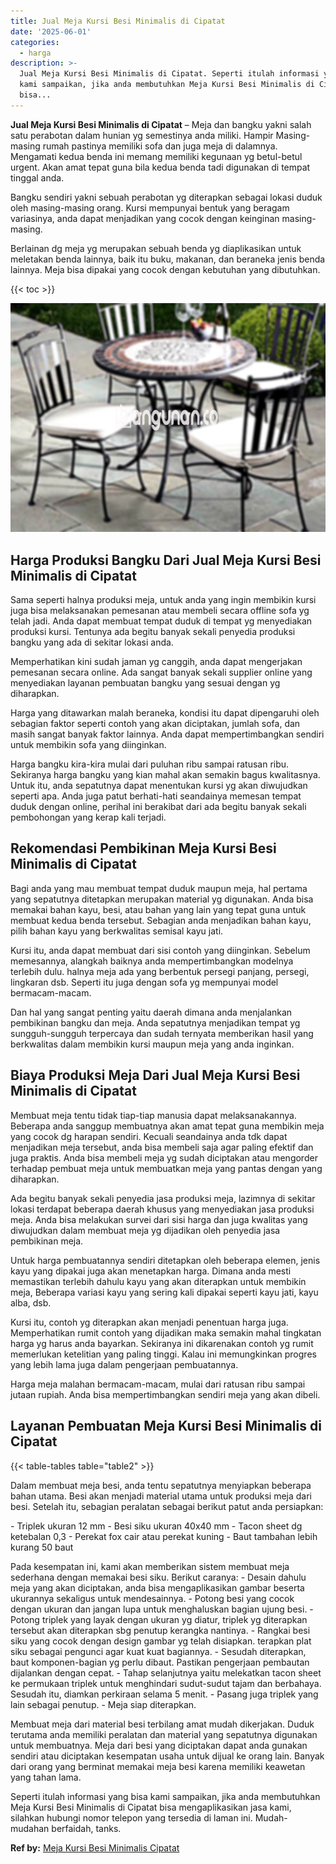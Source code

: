 ```yaml
---
title: Jual Meja Kursi Besi Minimalis di Cipatat
date: '2025-06-01'
categories:
  - harga
description: >-
  Jual Meja Kursi Besi Minimalis di Cipatat. Seperti itulah informasi yang bisa
  kami sampaikan, jika anda membutuhkan Meja Kursi Besi Minimalis di Cipatat
  bisa...
---
```


**Jual Meja Kursi Besi Minimalis di Cipatat** – Meja dan bangku yakni salah satu perabotan dalam hunian yg semestinya anda miliki. Hampir Masing-masing rumah pastinya memiliki sofa dan juga meja di dalamnya. Mengamati kedua benda ini memang memiliki kegunaan yg betul-betul urgent. Akan amat tepat guna bila kedua benda tadi digunakan di tempat tinggal anda.

Bangku sendiri yakni sebuah perabotan yg diterapkan sebagai lokasi duduk oleh masing-masing orang. Kursi mempunyai bentuk yang beragam variasinya, anda dapat menjadikan yang cocok dengan keinginan masing-masing.

Berlainan dg meja yg merupakan sebuah benda yg diaplikasikan untuk meletakan benda lainnya, baik itu buku, makanan, dan beraneka jenis benda lainnya. Meja bisa dipakai yang cocok dengan kebutuhan yang dibutuhkan.

{{< toc >}}

![Jual Meja Kursi Besi Minimalis di Cipatat](/images/jual-meja-besi-murah15.png)

## Harga Produksi Bangku Dari Jual Meja Kursi Besi Minimalis di Cipatat

Sama seperti halnya produksi meja, untuk anda yang ingin membikin kursi juga bisa melaksanakan pemesanan atau membeli secara offline sofa yg telah jadi. Anda dapat membuat tempat duduk di tempat yg menyediakan produksi kursi. Tentunya ada begitu banyak sekali penyedia produksi bangku yang ada di sekitar lokasi anda.

Memperhatikan kini sudah jaman yg canggih, anda dapat mengerjakan pemesanan secara online. Ada sangat banyak sekali supplier online yang menyediakan layanan pembuatan bangku yang sesuai dengan yg diharapkan.

Harga yang ditawarkan malah beraneka, kondisi itu dapat dipengaruhi oleh sebagian faktor seperti contoh yang akan diciptakan, jumlah sofa, dan masih sangat banyak faktor lainnya. Anda dapat mempertimbangkan sendiri untuk membikin sofa yang diinginkan.

Harga bangku kira-kira mulai dari puluhan ribu sampai ratusan ribu. Sekiranya harga bangku yang kian mahal akan semakin bagus kwalitasnya. Untuk itu, anda sepatutnya dapat menentukan kursi yg akan diwujudkan seperti apa. Anda juga patut berhati-hati seandainya memesan tempat duduk dengan online, perihal ini berakibat dari ada begitu banyak sekali pembohongan yang kerap kali terjadi.

## Rekomendasi Pembikinan Meja Kursi Besi Minimalis di Cipatat

Bagi anda yang mau membuat tempat duduk maupun meja, hal pertama yang sepatutnya ditetapkan merupakan material yg digunakan. Anda bisa memakai bahan kayu, besi, atau bahan yang lain yang tepat guna untuk membuat kedua benda tersebut. Sebagian anda menjadikan bahan kayu, pilih bahan kayu yang berkwalitas semisal kayu jati.

Kursi itu, anda dapat membuat dari sisi contoh yang diinginkan. Sebelum memesannya, alangkah baiknya anda mempertimbangkan modelnya terlebih dulu. halnya meja ada yang berbentuk persegi panjang, persegi, lingkaran dsb. Seperti itu juga dengan sofa yg mempunyai model bermacam-macam.

Dan hal yang sangat penting yaitu daerah dimana anda menjalankan pembikinan bangku dan meja. Anda sepatutnya menjadikan tempat yg sungguh-sungguh terpercaya dan sudah ternyata memberikan hasil yang berkwalitas dalam membikin kursi maupun meja yang anda inginkan.

## Biaya Produksi Meja Dari Jual Meja Kursi Besi Minimalis di Cipatat

Membuat meja tentu tidak tiap-tiap manusia dapat melaksanakannya. Beberapa anda sanggup membuatnya akan amat tepat guna membikin meja yang cocok dg harapan sendiri. Kecuali seandainya anda tdk dapat menjadikan meja tersebut, anda bisa membeli saja agar paling efektif dan juga praktis. Anda bisa membeli meja yg sudah diciptakan atau mengorder terhadap pembuat meja untuk membuatkan meja yang pantas dengan yang diharapkan.

Ada begitu banyak sekali penyedia jasa produksi meja, lazimnya di sekitar lokasi terdapat beberapa daerah khusus yang menyediakan jasa produksi meja. Anda bisa melakukan survei dari sisi harga dan juga kwalitas yang diwujudkan dalam membuat meja yg dijadikan oleh penyedia jasa pembikinan meja.

Untuk harga pembuatannya sendiri ditetapkan oleh beberapa elemen, jenis kayu yang dipakai juga akan menetapkan harga. Dimana anda mesti memastikan terlebih dahulu kayu yang akan diterapkan untuk membikin meja, Beberapa variasi kayu yang sering kali dipakai seperti kayu jati, kayu alba, dsb.

Kursi itu, contoh yg diterapkan akan menjadi penentuan harga juga. Memperhatikan rumit contoh yang dijadikan maka semakin mahal tingkatan harga yg harus anda bayarkan. Sekiranya ini dikarenakan contoh yg rumit memerlukan ketelitian yang paling tinggi. Kalau ini memungkinkan progres yang lebih lama juga dalam pengerjaan pembuatannya.

Harga meja malahan bermacam-macam, mulai dari ratusan ribu sampai jutaan rupiah. Anda bisa mempertimbangkan sendiri meja yang akan dibeli.

## Layanan Pembuatan Meja Kursi Besi Minimalis di Cipatat

{{< table-tables table="table2" >}}

Dalam membuat meja besi, anda tentu sepatutnya menyiapkan beberapa bahan utama. Besi akan menjadi material utama untuk produksi meja dari besi. Setelah itu, sebagian peralatan sebagai berikut patut anda persiapkan:

\- Triplek ukuran 12 mm - Besi siku ukuran 40x40 mm - Tacon sheet dg ketebalan 0,3 - Perekat fox cair atau perekat kuning - Baut tambahan lebih kurang 50 baut

Pada kesempatan ini, kami akan memberikan sistem membuat meja sederhana dengan memakai besi siku. Berikut caranya: - Desain dahulu meja yang akan diciptakan, anda bisa mengaplikasikan gambar beserta ukurannya sekaligus untuk mendesainnya. - Potong besi yang cocok dengan ukuran dan jangan lupa untuk menghaluskan bagian ujung besi. - Potong triplek yang layak dengan ukuran yg diatur, triplek yg diterapkan tersebut akan diterapkan sbg penutup kerangka nantinya. - Rangkai besi siku yang cocok dengan design gambar yg telah disiapkan. terapkan plat siku sebagai pengunci agar kuat kuat bagiannya. - Sesudah diterapkan, baut komponen-bagian yg perlu dibaut. Pastikan pengerjaan pembautan dijalankan dengan cepat. - Tahap selanjutnya yaitu melekatkan tacon sheet ke permukaan triplek untuk menghindari sudut-sudut tajam dan berbahaya. Sesudah itu, diamkan perkiraan selama 5 menit. - Pasang juga triplek yang lain sebagai penutup. - Meja siap diterapkan.

Membuat meja dari material besi terbilang amat mudah dikerjakan. Duduk terutama anda memiliki peralatan dan material yang sepatutnya digunakan untuk membuatnya. Meja dari besi yang diciptakan dapat anda gunakan sendiri atau diciptakan kesempatan usaha untuk dijual ke orang lain. Banyak dari orang yang berminat memakai meja besi karena memiliki keawetan yang tahan lama.

Seperti itulah informasi yang bisa kami sampaikan, jika anda membutuhkan Meja Kursi Besi Minimalis di Cipatat bisa mengaplikasikan jasa kami, silahkan hubungi nomor telepon yang tersedia di laman ini. Mudah-mudahan berfaidah, tanks.

**Ref by:** [Meja Kursi Besi Minimalis Cipatat](https://id.wikipedia.org/wiki/Meja)
